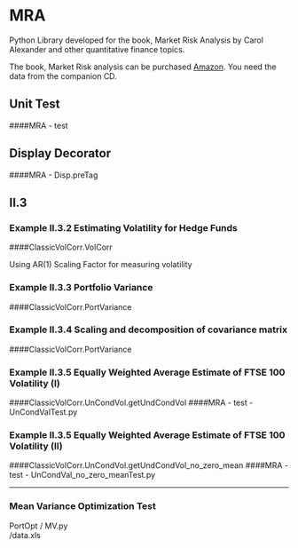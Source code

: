 # MRA
<p>Python Library developed for the book, Market Risk Analysis by Carol Alexander and other quantitative finance topics.</p>
<p>The book, Market Risk analysis can be purchased <a href="http://www.amazon.com/Market-Analysis-Practical-Financial-Econometrics/dp/0470998016/ref=sr_1_4?ie=UTF8&qid=1445709183&sr=8-4&keywords=market+risk+analysis">Amazon</a>. You need the data from the companion CD.</p>  

## Unit Test
####MRA - test

## Display Decorator
####MRA - Disp.preTag

## II.3 
### Example II.3.2 Estimating Volatility for Hedge Funds
####ClassicVolCorr.VolCorr
<p>Using AR(1) Scaling Factor for measuring volatility</p>

### Example II.3.3 Portfolio Variance
####ClassicVolCorr.PortVariance

### Example II.3.4 Scaling and decomposition of covariance matrix
####ClassicVolCorr.PortVariance

### Example II.3.5 Equally Weighted Average Estimate of FTSE 100  Volatility (I)
####ClassicVolCorr.UnCondVol.getUndCondVol
####MRA - test - UnCondValTest.py

### Example II.3.5 Equally Weighted Average Estimate of FTSE 100  Volatility (II)
####ClassicVolCorr.UnCondVol.getUndCondVol_no_zero_mean
####MRA - test - UnCondVal_no_zero_meanTest.py
<hr>

### Mean Variance Optimization Test
PortOpt / MV.py  
               /data.xls

